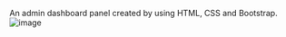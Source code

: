 An admin dashboard panel created by using HTML, CSS and Bootstrap.
![image](https://github.com/AnuragInnover/AdminPanel-HTMLCSS/assets/172491125/fe8d2cbe-651b-4e5e-96be-58c0f3340858)
